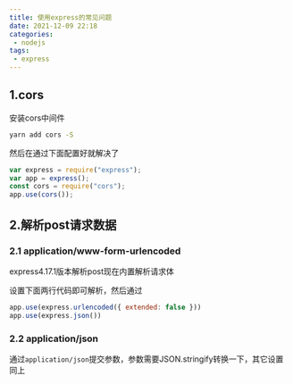 ```yaml
---
title: 使用express的常见问题
date: 2021-12-09 22:18
categories:
 - nodejs
tags:
 - express
---
```

## 1.cors

安装cors中间件

```bash
yarn add cors -S
```

然后在通过下面配置好就解决了

```javascript
var express = require("express");
var app = express();
const cors = require("cors");
app.use(cors());
```

## 2.解析post请求数据

### 2.1 application/www-form-urlencoded

express4.17.1版本解析post现在内置解析请求体

设置下面两行代码即可解析，然后通过

```javascript
app.use(express.urlencoded({ extended: false }))
app.use(express.json())
```

### 2.2 application/json

通过`application/json`提交参数，参数需要JSON.stringify转换一下，其它设置同上
